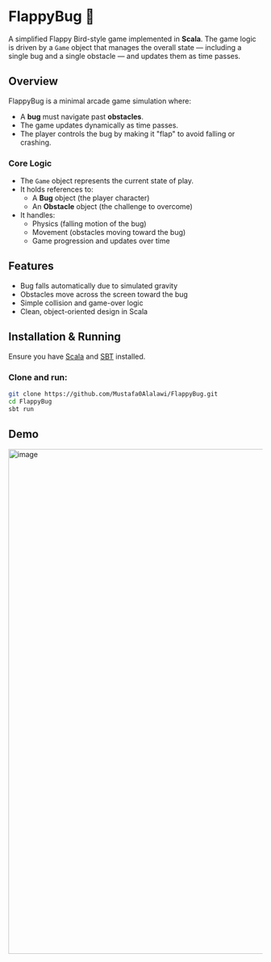 # FlappyBug 🐞

A simplified Flappy Bird-style game implemented in **Scala**. The game logic is driven by a `Game` object that manages the overall state — including a single bug and a single obstacle — and updates them as time passes.

## Overview

FlappyBug is a minimal arcade game simulation where:
- A **bug** must navigate past **obstacles**.
- The game updates dynamically as time passes.
- The player controls the bug by making it "flap" to avoid falling or crashing.

### Core Logic

- The `Game` object represents the current state of play.
- It holds references to:
  - A **Bug** object (the player character)
  - An **Obstacle** object (the challenge to overcome)
- It handles:
  - Physics (falling motion of the bug)
  - Movement (obstacles moving toward the bug)
  - Game progression and updates over time

## Features

- Bug falls automatically due to simulated gravity
- Obstacles move across the screen toward the bug
- Simple collision and game-over logic
- Clean, object-oriented design in Scala

## Installation & Running

Ensure you have [Scala](https://www.scala-lang.org/download/) and [SBT](https://www.scala-sbt.org/) installed.

### Clone and run:

```bash
git clone https://github.com/Mustafa0Alalawi/FlappyBug.git
cd FlappyBug
sbt run
```

## Demo

<img width="1000" alt="image" src="https://github.com/user-attachments/assets/e5cd79f1-8408-4a54-850d-eeb3e8587f95" />

